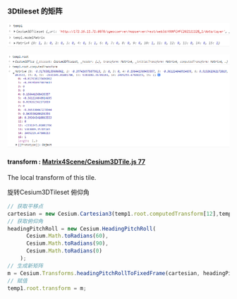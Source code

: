 ### 3Dtileset 的矩阵

![image-20220718155111977](./imgs/image-20220718155111977.png)

![image-20220718155123356](./imgs/image-20220718155123356.png)

#### transform : [Matrix4](https://cesium.com/learn/cesiumjs/ref-doc/Matrix4.html)[Scene/Cesium3DTile.js 77](https://github.com/CesiumGS/cesium/blob/1.95/Source/Scene/Cesium3DTile.js#L77)

The local transform of this tile.



旋转Cesium3DTileset 俯仰角

```js
// 获取平移点
cartesian = new Cesium.Cartesian3(temp1.root.computedTransform[12],temp1.root.computedTransform[13],temp1.root.computedTransform[14])
// 获取俯仰角
headingPitchRoll = new Cesium.HeadingPitchRoll(
      Cesium.Math.toRadians(60),
      Cesium.Math.toRadians(90),
      Cesium.Math.toRadians(0)
    );
// 生成新矩阵
m = Cesium.Transforms.headingPitchRollToFixedFrame(cartesian, headingPitchRoll, Cesium.Ellipsoid.WGS84, Cesium.Transforms.eastNorthUpToFixedFrame, new Cesium.Matrix4())
// 赋值
temp1.root.transform = m;
```

